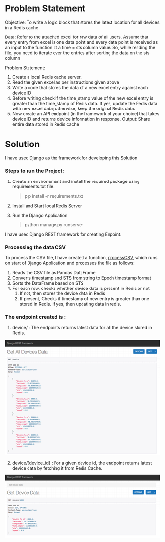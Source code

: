 # Problem Statement

Objective: To write a logic block that stores the latest location for all devices in a Redis cache

Data: Refer to the attached excel for raw data of all users. Assume that every entry from excel is one data
point and every data point is received as an input to the function at a time = sts column value. So, while
reading the file, you need to iterate over the entries after sorting the data on the sts column

Problem Statement:
1. Create a local Redis cache server.
2. Read the given excel as per instructions given above
3. Write a code that stores the data of a new excel entry against each device ID
4. Before writing check if the time_stamp value of the new excel entry is greater than the time_stamp
of Redis data. If yes, update the Redis data with new excel data; otherwise, keep the original Redis
data.
5. Now create an API endpoint (in the framework of your choice) that takes device ID and returns
device information in response.
Output: Share entire data stored in Redis cache

# Solution

I have used Django as the framework for developing this Solution. 
### Steps to run the Project:

1. Create an environement and install the required package using requirements.txt file.
    > pip install -r requirements.txt

2. Install and Start local Redis Server

3. Run the Django Application
    > python manage.py runserver


I have used Django REST framework for creating Enpoint.

### Processing the data CSV

To process the CSV file, I have created a function, [processCSV](https://github.com/kashyapkathrani/Carnot-Technologies/blob/master/APIs/utils.py), which runs on start of Django Application and processes the file as follows:

1. Reads the CSV file as Pandas DataFrame
2. Converts timestamp and STS from string to Epoch timestamp format
3. Sorts the DataFrame based on STS
4. For each row, checks whether device data is present in Redis or not
    1. If not, then stores the device data in Redis
    2. If present, Checks if timestamp of new entry is greater than one stored in Redis. If yes, then updating data in redis.


### The endpoint created is :

1. device/ : The endpoints returns latest data for all the device stored in Redis.

![output image](https://github.com/kashyapkathrani/Carnot-Technologies/blob/master/Carnot/static/get-all-devices.png)


2. device/{device_id} : For a given device id, the endpoint returns latest device data by fetching it from Redis Cache.

![output image](https://github.com/kashyapkathrani/Carnot-Technologies/blob/master/Carnot/static/get-by-device-id.png)

